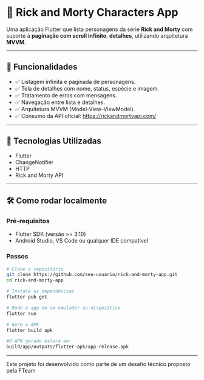 # 🧠 Rick and Morty Characters App

Uma aplicação Flutter que lista personagens da série **Rick and Morty** com suporte à **paginação com scroll infinito**, **detalhes**, utilizando arquitetura **MVVM**.

---

## 📱 Funcionalidades

- ✅ Listagem infinita e paginada de personagens.
- ✅ Tela de detalhes com nome, status, espécie e imagem.
- ✅ Tratamento de erros com mensagens.
- ✅ Navegação entre lista e detalhes.
- ✅ Arquitetura MVVM (Model-View-ViewModel).
- ✅ Consumo da API oficial: https://rickandmortyapi.com/


---


## 🧱 Tecnologias Utilizadas
- Flutter
- ChangeNotifier
- HTTP
- Rick and Morty API

---

## 🛠️ Como rodar localmente

### Pré-requisitos

- Flutter SDK (versão >= 3.10)
- Android Studio, VS Code ou qualquer IDE compatível

### Passos

```bash
# Clone o repositório
git clone https://github.com/seu-usuario/rick-and-morty-app.git
cd rick-and-morty-app

# Instale as dependências
flutter pub get

# Rode o app em um emulador ou dispositivo
flutter run

# Gere o APK
flutter build apk

#O APK gerado estará em:
build/app/outputs/flutter-apk/app-release.apk
```

---

 Este projeto foi desenvolvido como parte de um desafio técnico proposto pela FTeam




